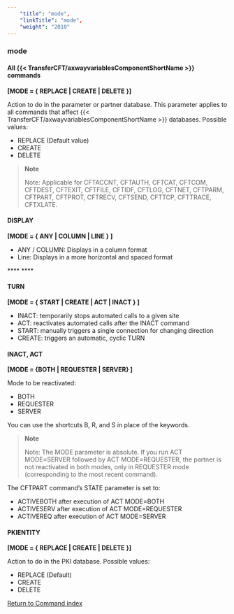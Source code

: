 ```yaml
---
    "title": "mode",
    "linkTitle": "mode",
    "weight": "2010"
---
```

<span id="mode"></span>

### mode

#### All {{< TransferCFT/axwayvariablesComponentShortName  >}} commands  

****[MODE = { <span class="underline">REPLACE</span> &#124; CREATE &#124; DELETE }]****

Action to do in the parameter or partner database. This parameter applies
to all commands that affect {{< TransferCFT/axwayvariablesComponentShortName  >}} databases. Possible values:

- REPLACE
    (Default value)
- CREATE
- DELETE

> **Note**
>
> Note: Applicable for CFTACCNT, CFTAUTH, CFTCAT, CFTCOM, CFTDEST, CFTEXIT, CFTFILE, CFTIDF,
> CFTLOG, CFTNET, CFTPARM, CFTPART, CFTPROT, CFTRECV, CFTSEND,
> CFTTCP, CFTTRACE, CFTXLATE.

#### DISPLAY

****[MODE = { ANY &#124; COLUMN &#124; LINE } ]****

- ANY / COLUMN: Displays in a column format
- Line: Displays in a more horizontal and spaced format

**** ****

#### TURN

****[MODE = { START &#124; CREATE &#124; ACT &#124; INACT }
]****

- INACT: temporarily stops automated calls to a given site
- ACT: reactivates automated calls after the INACT command
- START: manually triggers a single connection for changing direction
- CREATE: triggers an automatic, cyclic TURN

#### INACT, ACT

******[MODE =
{<span class="underline">BOTH</span> &#124; REQUESTER &#124; SERVER} ]******

Mode to be reactivated:

- BOTH
- REQUESTER
- SERVER

You can use the shortcuts B, R, and S in place of the keywords.

> **Note**
>
> Note: The MODE parameter is absolute. If you run ACT MODE=SERVER followed by
> ACT MODE=REQUESTER, the partner is not reactivated in both modes,
> only in REQUESTER mode (corresponding to the most recent command).

The CFTPART command’s STATE parameter is set to:

- ACTIVEBOTH after
    execution of ACT MODE=BOTH
- ACTIVESERV after
    execution of ACT MODE=REQUESTER
- ACTIVEREQ after
    execution of ACT MODE=SERVER

#### PKIENTITY

****[MODE = { <span class="underline">REPLACE</span> &#124; CREATE &#124; DELETE }]****

Action to do in the PKI database. Possible values:

- REPLACE
    (Default)
- CREATE
- DELETE

[Return to Command index](../../)
